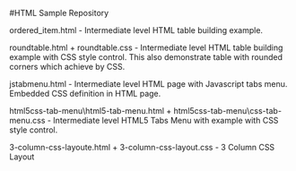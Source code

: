 #HTML Sample Repository

ordered_item.html - Intermediate level HTML table building example.

roundtable.html + roundtable.css - Intermediate level HTML table building example with CSS style control. This also demonstrate table with rounded corners which achieve by CSS.

jstabmenu.html - Intermediate level HTML page with Javascript tabs menu. Embedded CSS definition in HTML page.

html5css-tab-menu\html5-tab-menu.html + html5css-tab-menu\css-tab-menu.css - Intermediate level HTML5 Tabs Menu with example with CSS style control.

3-column-css-layoute.html + 3-column-css-layout.css - 3 Column CSS Layout